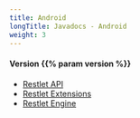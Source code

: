 ```yaml
---
title: Android
longTitle: Javadocs - Android
weight: 3
---
```

<h4>Version {{% param version %}}</h4>

<div class="javadocs-index">
  <ul>
    <li><a href="https://javadocs.restlet.talend.com/{{% param version %}}/android/api/index.html">Restlet API</a></li>
    <li><a href="https://javadocs.restlet.talend.com/{{% param version %}}/android/ext/index.html">Restlet Extensions</a></li>
    <li><a href="https://javadocs.restlet.talend.com/{{% param version %}}/android/engine/index.html">Restlet Engine</a></li>
  </ul>
</div>